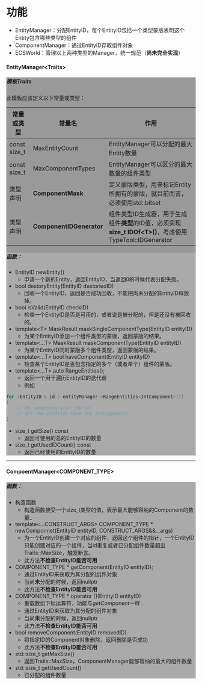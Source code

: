 # 功能
* EntityManager：分配EntityID，每个EntityID包括一个类型蒙版表明这个Entity包含哪些类型的组件
* ComponentManager：通过EntityID存取组件对象
* ECSWorld：管理以上两种类型的Manager，统一规范（**尚未完全实现**）

#### EntityManager\<Traits\>
<div style="background: #999999">

##### 模板Traits

此模板应该定义以下常量或类型：

常量或类型 | 常量名 | 作用
---------|--------|-------
const size_t | MaxEntityCount | EntityManager可以分配的最大Entity数量
const size_t | MaxComponentTypes | EntityManager可以区分的最大数量的组件类型
类型声明    | **ComponentMask** | 定义蒙版类型，用来标记Entity所拥有的蒙版，就目前而言，必须使用std::bitset
类型声明    | **ComponentIDGenerator** | 组件类型ID生成器，用于生成组件**类型**的ID值，必须实现**size_t IDOf\<T\>()**，考虑使用TypeTool::IDGenerator

<div style="background: #aaaaaa">

##### 函数：
* EntityID	newEntity()  
  * 申请一个新的Entity，返回EntityID，当返回0的时候代表分配失败。
* bool destoryEntity(EntityID destoriedID)
  * 回收一个EntityID，返回是否成功回收，不能把尚未分配的EntityID释放掉。
* bool		isValid(EntityID checkID)
  * 检查一个EntityID是否是可用的，或者说是被分配的，但是还没有被回收的。
* template\<T\> MaskResult maskSingleComponentType(EntityID entityID)
  * 为某个EntityID添加一个组件类型的蒙版，返回蒙版的结果。
* template\<...T\> MaskResult	maskComponentType(EntityID entityID)
  * 为某个EntityID同时蒙版多个组件类型，返回蒙版的结果。
* template\<...T\> bool haveComponent(EntityID entityID)
  * 检查某个EntityID是否包含指定的多个（或者单个）组件的蒙版。
* template\<...T\> auto RangeEntities();
  * 返回一个用于遍历EntityID的迭代器
  * 例如
```c++
for (EntityID & id : entityManager->RangeEntities<IntComponent>())
{
    // Do something with the id.
    // All the entities have the IntComponent.
}
```
* size_t getSize() const
  * 返回可使用的总的EntityID的数量
* size_t getUsedIDCount() const
  * 返回已经使用的EntityID的数量

</div>
</div>

<!--EntityManager-->

----

#### CompoentManager\<COMPONENT_TYPE\>
<div style="background: #999999">

<div style="background: #aaaaaa">

##### 函数：
* 构造函数
  * 构造函数接受一个size_t类型的值，表示最大能够容纳的Component的数量_
* template<...CONSTRUCT_ARGS> COMPONENT_TYPE *	newComponnet(EntityID entityID, CONSTRUCT_ARGS&&...args)
  * 为一个EntityID创建一个对应的组件，返回这个组件的指针，一个EntityID只能创建对应的一个组件，当id重复或者已分配组件数量超出Traits::MaxSize，触发断言。
  * 此方法**不检查EntityID能否可用**
* COMPONENT_TYPE *	getComponent(EntityID entityID);
  * 通过EntityID来获取为其分配的组件对象
  * 当尚**未**分配的时候，返回nullptr
  * 此方法**不检查EntityID能否可用**
* COMPONENT_TYPE *	operator [](EntityID entityID)
  * 重载数组下标运算符，功能与*getComponent*一样
  * 通过EntityID来获取为其分配的组件对象
  * 当尚**未**分配的时候，返回nullptr
  * 此方法**不检查EntityID能否可用**
* bool removeComponent(EntityID removedID)
  * 将指定ID的Component对象删除，返回删除是否成功
  * 此方法**不检查EntityID能否可用**
* std::size_t getMaxSize()
  * 返回Traits::MaxSize，ComponentManager能够容纳的最大的组件数量
* std::size_t getUsedCount()
  * 已分配的组件数量

</div>
</div>


